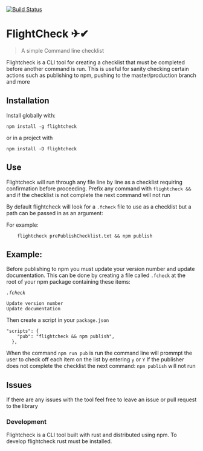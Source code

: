 [![Build Status](https://travis-ci.com/RossmacD/FlightCheck.svg?branch=master)](https://travis-ci.com/RossmacD/FlightCheck)
# FlightCheck ✈✔
> A simple Command line checklist

Flightcheck is a CLI tool for creating a checklist that must be completed before another command is run.
This is useful for sanity checking certain actions such as publishing to npm, pushing to the master/production branch and more

## Installation
Install globally with:

```npm install -g flightcheck```

or in a project with

```npm install -D flightcheck```

## Use
Flightcheck will run through any file line by line as a checklist requiring confirmation before proceeding.
Prefix any command with `flightcheck &&` and if the checklist is not complete the next command will not run

By default flightcheck will look for a `.fcheck` file to use as a checklist but a path can be passed in as an argument:

For example:
```
    flightcheck prePublishChecklist.txt && npm publish
```

## Example:
Before publishing to npm you must update your version number and update documentation. This can be done by creating a file called `.fcheck` at the root of your npm package containing these items:



*`.fcheck`*
```
Update version number
Update documentation
```

Then create a script in your `package.json`

```
"scripts": {
    "pub": "flightcheck && npm publish",
  },
```
When the command `npm run pub` is run the command line will prommpt the user to check off each item on the list by entering `y` or `Y`
If the publisher does not complete the checklist the next command: `npm publish` will not run

## Issues
If there are any issues with the tool feel free to leave an issue or pull request to the library

### Development
Flightcheck is a CLI tool built with rust and distributed using npm.
To develop flightcheck rust must be installed.
